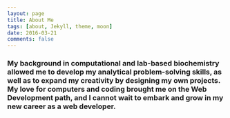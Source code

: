 ```yaml
---
layout: page
title: About Me
tags: [about, Jekyll, theme, moon]
date: 2016-03-21
comments: false
---
```


<!-- <center><a href="http://taylantatli.github.io/Moon"><b>Moon</b></a> is a minimal, one column jekyll theme.</center> -->

<h3> My background in computational and lab-based biochemistry allowed me to develop my analytical problem-solving skills, as well as to expand my creativity by designing my own projects. My love for computers and coding brought me on the Web Development path, and I cannot wait to embark and grow in my new career as a web developer.</h3>


<!-- ## Preview

{% capture images %}
    https://cloud.githubusercontent.com/assets/754514/14509720/61c61058-01d6-11e6-93ab-0918515ecd56.png
    https://cloud.githubusercontent.com/assets/754514/14509716/61ac6c8e-01d6-11e6-879f-8308883de790.png
{% endcapture %}
{% include gallery images=images caption="Screenshots of Moon Theme" cols=2 %}

See a [live version of Moon](http://taylantatli.github.io/Moon) hosted on GitHub.

## Getting Started

To learn how to install and use this theme check out the [Setup Guide](http://taylantatli.me/Moon/moon-theme/) for more information.

[Install Moon](https://github.com/TaylanTatli/Moon){: .btn} -->
